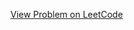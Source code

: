 [View Problem on LeetCode](https://leetcode.com/problems/longest-palindrome-by-concatenating-two-letter-words/)